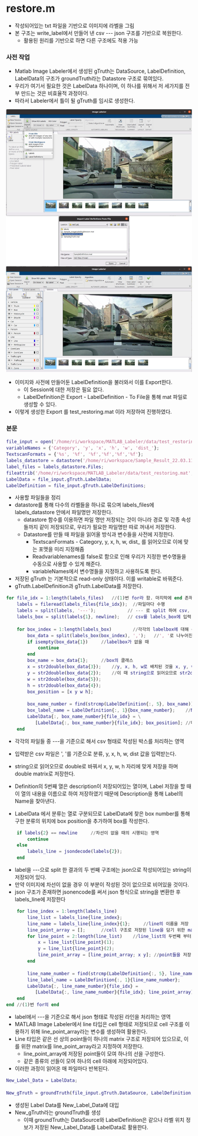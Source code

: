 # restore.m

- 작성되어있는 txt 파일을 기반으로 이미지에 라벨을 그림
- 본 구조는 write_label에서 만들어 낸 csv --- json 구조를 기반으로 복원한다.
  - 활용된 원리를 기반으로 하면 다른 구조에도 적용 가능



### 사전 작업

- Matlab Image Labeler에서 생성된 gTruth는 DataSource, LabelDefinition, LabelData의 구조가 groundTruth라는 Datastore 구조로 묶여있다.
- 우리가 여기서 필요한 것은 LabelData 하나이며, 이 하나를 위해서 저 세가지를 전부 만드는 것은 비효율적 과정이다.
- 따라서 Labeler에서 틀이 될 gTruth를 임시로 생성한다.

![](./image/restore1.png)

- 이미지와 사전에 만들어둔 LabelDefinition을 불러와서 이를 Export한다.
  - 이 Session에 대한 저장은 필요 없다.
  - LabelDefinition은 Export - LabelDefinition - To File을 통해 mat 파일로 생성할 수 있다.
- 이렇게 생성한 Export 를 test_restoring.mat 이라 저장하여 진행하였다.



### 본문



```matlab
file_input = open('/home/ri/workspace/MATLAB_Labeler/data/test_restoring.mat');
variableNames = {'Category', 'y', 'x', 'h', 'w', 'dist_'};
TextscanFormats = {'%s', '%f', '%f','%f','%f','%f'};
labels_datastore = datastore('/home/ri/workspace/Sample_Result_22.03.11/220209/magok/2022-02-09-19-54-16/label/', 'TextscanFormats', TextscanFormats, 'ReadVariablenames', false, 'VariableNames', variableNames);
label_files = labels_datastore.Files;
fileattrib('/home/ri/workspace/MATLAB_Labeler/data/test_restoring.mat', '+w');
LabelData = file_input.gTruth.LabelData;
LabelDefinition = file_input.gTruth.LabelDefinitions;
```

- 사용할 파일들을 정리
- datastore를 통해 다수의 라벨들을 하나로 묶으며 labels_files에 labels_datastore 안에서 파일명만 저장한다.
  - datastore 함수를 이용하면 파일 명만 저장되는 것이 아니라 경로 및 각종 속성들까지 같이 저장되므로, 우리가 필요한 파일명만 따로 꺼내서 저장한다.
  - Datastore를 만들 때 파일을 읽어올 방식과 변수들을 사전에 지정한다.
    - TextscanFormats - Category, y, x, h, w, dist_ 를 읽어오므로 이에 맞는 포맷을 미리 지정해줌
    - Readvariablenames를 false로 함으로 인해 우리가 지정한 변수명들을 수동으로 사용할 수 있게 해준다.
    - variableNames에서 변수명들을 지정하고 사용하도록 한다.
- 저장된 gTruth 는 기본적으로 read-only 상태이다. 이를 writable로 바꿔준다.
- gTruth.LabelDefinition과 gTruth.LabelData를 저장한다.



```matlab
for file_idx = 1:length(labels_files)	//(1)번 for라 함. 마지막에 end 존재
    labels = fileread(labels_files{file_idx});	//파일마다 수행 
    labels = split(labels, '---');			  // --- 로 split 하여 csv, json을 나눔
    labels_box = split(labels{1}, newline);	  // csv를 labels_box에 입력
    
    for box_index = 1:length(labels_box)		//각각의 labelbox에 대해 수행
        box_data = split(labels_box(box_index), ',');	//', '로 나누어진 정보를 읽기 위함
        if isempty(box_data{1})		//labelbox가 없을 때
            continue
        end
        box_name = box_data{1};		//box의 클래스
        x = str2double(box_data{3});	//y, x, h, w로 배치된 것을 x, y, w, h에 각각 대입
        y = str2double(box_data{2});	//이 때 string으로 읽어오므로 str2double을 통해 실수로 바꿔줌
        w = str2double(box_data{5});
        h = str2double(box_data{4});
        box_position = [x y w h];		
    
        box_name_number = find(strcmp(LabelDefinition{:, 5}, box_name));  //description으로부터 Name 번호 찾기
        box_label_name = LabelDefinition{:, 1}{box_name_number};	//Name 번호로 Name 찾기
        LabelData{:, box_name_number}{file_idx} = \
           [LabelData{:, box_name_number}{file_idx}; box_position];	//데이터 입력
    end
```

- 각각의 파일들 중 ---을 기준으로 해서 csv 형태로 작성된 박스를 처리하는 영역
- 입력받은 csv 파일은 ', '를 기준으로 분류, y, x, h, w, dist 값을 입력받는다.

- string으로 읽어오므로 double로 바꿔서 x, y, w, h 자리에 맞게 저장을 하며 double matrix로 저장한다.
- Definition의 5번째 열은 description이 저장되어있는 열이며, Label 저장을 할 때 이 열의 내용을 이름으로 하여 저장하였기 때문에 Description을 통해 Label의 Name을 찾아낸다.

- LabelData 에서 분류는 열로 구분되므로 LabelData에 찾은 box number를 통해 구한 분류의 위치에 box position을 추가하여 box를 작성한다.



```matlab
    if labels{2} == newline		//차선이 없을 때의 시행되는 영역
        continue
    else
        labels_line = jsondecode(labels{2});
    end
```

- label을 ---으로 split 한 결과의 두 번째 구조에는 json으로 작성되어있는 string이 저장되어 있다.
- 만약 이미지에 차선이 없을 경우 이 부분이 작성된 것이 없으므로 비어있을 것이다.
- json 구조가 존재하면 jsonencode를 써서 json 형식으로 string을 변환한 후 labels_line에 저장한다



```matlab
	for line_index = 1:length(labels_line)
        line_list = labels_line{line_index};
        line_name = labels_line{line_index}{1};		//line의 이름을 저장
        line_point_array = [];		//cell 구조로 저장된 line을 담기 위한 matrix
        for line_point = 2:length(line_list)	//line_list의 두번째 부터 point가 찍힘	
            x = line_list{line_point}(1);
            y = line_list{line_point}(2);
            line_point_array = [line_point_array; x y];	//point들을 저장
        end
        
        line_name_number = find(strcmp(LabelDefinition{:, 5}, line_name));	//box의 Description으로부터
        line_label_name = LabelDefinition{:, 1}{line_name_number};			//Name을 찾는 과정과 동일
        LabelData{:, line_name_number}{file_idx} =
           [LabelData{:, line_name_number}{file_idx}; line_point_array];	
    end
end	//(1)번 for의 end
```

- label에서 ---을 기준으로 해서 json 형태로 작성된 라인을 처리하는 영역
- MATLAB Image Labeler에서 line 타입은 cell 형태로 저장되므로 cell 구조를 이용하기 위해 line_point_array라는 변수를 생성하여 활용한다.
- Line 타입은 같은 선 상의 point들이 하나의 matrix 구조로 저장되어 있으므로, 이를 위한 matrix를 line_point_array라고 지정하여 저장한다.
  - line_point_array에 저장된 point들이 모여 하나의 선을 구성한다.
  - 같은 종류의 선들이 모여 하나의 cell 아래에 저장되어있다.
- 이러한 과정이 읽어온 매 파일마다 반복된다.



```matlab
New_Label_Data = LabelData;

New_gTruth = groundTruth(file_input.gTruth.DataSource, LabelDefinition, New_Label_Data);
```

- 생성된 Label Data를 New_Label_Data에 대입
- New_gTruth라는 groundTruth를 생성
  - 이때 groundTruth는 DataSource와 LabelDefinition은 같으나 라벨 위치 정보가 저장된 New_Label_Data를 LabelData로 활용한다.
